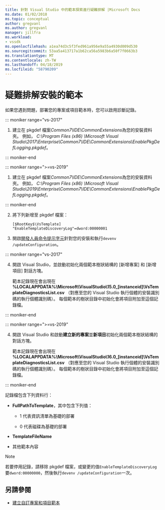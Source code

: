 ```yaml
---
title: 針對 Visual Studio 中的範本探索進行疑難排解 |Microsoft Docs
ms.date: 01/02/2018
ms.topic: conceptual
author: gregvanl
ms.author: gregvanl
manager: jillfra
ms.workload:
- vssdk
ms.openlocfilehash: a1ea74d3c5f3fed961a956e9a55a4930d009d530
ms.sourcegitcommit: 53aa5a413717a1b62ca56a5983b6a50f7f0663b3
ms.translationtype: MT
ms.contentlocale: zh-TW
ms.lasthandoff: 04/18/2019
ms.locfileid: "58790209"
---
```

# <a name="troubleshooting-template-installation"></a>疑難排解安裝的範本

如果您遇到問題，部署您的專案或項目範本時，您可以啟用診斷記錄。

::: moniker range="vs-2017"

1. 建立在 pkgdef 檔案*Common7\IDE\CommonExtensions*為您的安裝資料夾。 例如， *C:\Program Files (x86) \Microsoft Visual Studio\2017\Enterprise\Common7\IDE\CommonExtensions\EnablePkgDefLogging.pkgdef*。

::: moniker-end

::: moniker range=">=vs-2019"

1. 建立在 pkgdef 檔案*Common7\IDE\CommonExtensions*為您的安裝資料夾。 例如， *C:\Program Files (x86) \Microsoft Visual Studio\2019\Enterprise\Common7\IDE\CommonExtensions\EnablePkgDefLogging.pkgdef*。

::: moniker-end

2. 將下列新增至 pkgdef 檔案：

    ```
    [$RootKey$\VsTemplate]
    "EnableTemplateDiscoveryLog"=dword:00000001
    ```

3. 開啟[開發人員命令提示字元](/dotnet/framework/tools/developer-command-prompt-for-vs)針對您的安裝和執行`devenv /updateConfiguration`。

::: moniker range="vs-2017"

4. 開啟 Visual Studio，並啟動初始化兩個範本樹狀結構的 [新增專案] 和 [新增項目] 對話方塊。

   範本記錄現在會出現在 **%LOCALAPPDATA%\Microsoft\VisualStudio\15.0_[instanceid]\VsTemplateDiagnosticsList.csv** （對應至您的 Visual Studio 執行個體的安裝識別碼的執行個體識別碼）。 每個範本的樹狀目錄中初始化會將項目附加至這個記錄檔。

::: moniker-end

::: moniker range=">=vs-2019"

4. 開啟 Visual Studio 和啟動**建立新的專案**並**新項目**初始化兩個範本樹狀結構的對話方塊。

   範本記錄現在會出現在 **%LOCALAPPDATA%\Microsoft\VisualStudio\16.0_[instanceid]\VsTemplateDiagnosticsList.csv** （對應至您的 Visual Studio 執行個體的安裝識別碼的執行個體識別碼）。 每個範本的樹狀目錄中初始化會將項目附加至這個記錄檔。

::: moniker-end

記錄檔包含下列資料行：

- **FullPathToTemplate**，其中包含下列值：

    - 1 代表資訊清單為基礎的部署

    - 0 代表磁碟為基礎的部署

- **TemplateFileName**

- 其他範本內容

> [!NOTE]
> 若要停用記錄，請移除 pkgdef 檔案，或變更的值`EnableTemplateDiscoveryLog`要`dword:00000000`，然後執行`devenv /updateConfiguration`一次。

## <a name="see-also"></a>另請參閱

- [建立自訂專案和項目範本](creating-custom-project-and-item-templates.md)